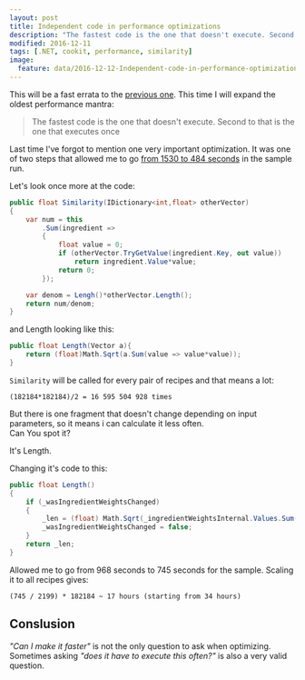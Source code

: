 ```yaml
---
layout: post
title: Independent code in performance optimizations
description: "The fastest code is the one that doesn't execute. Second to that is the one that executes once"
modified: 2016-12-11
tags: [.NET, cookit, performance, similarity]
image:
  feature: data/2016-12-12-Independent-code-in-performance-optimizations/logo.jpg
---
```


This will be a fast errata to the [previous one](/How-to-calculate-17-billion-similarities/). This time I will expand the oldest performance mantra:

> The fastest code is the one that doesn't execute. Second to that is the one that executes once


Last time I've forgot to mention one very important optimization. It was one of two steps that allowed me to go [from 1530 to 484 seconds](/How-to-calculate-17-billion-similarities/) in the sample run. 

<!--MORE-->

Let's look once more at the code:

```csharp
public float Similarity(IDictionary<int,float> otherVector)
{
    var num = this
        .Sum(ingredient =>
        {
            float value = 0;
            if (otherVector.TryGetValue(ingredient.Key, out value))
                return ingredient.Value*value;
            return 0;
        });

    var denom = Lengh()*otherVector.Length();
    return num/denom;
}
```
and Length looking like this:

```csharp
public float Length(Vector a){    
    return (float)Math.Sqrt(a.Sum(value => value*value));
}
```

`Similarity` will be called for every pair of recipes and that means a lot:

```console
(182184*182184)/2 = 16 595 504 928 times 
```  

But there is one fragment that doesn't change depending on input parameters, so it means i can calculate it less often.<br/>
Can You spot it?

It's Length.

Changing it's code to this:

```csharp
public float Length()
{
    if (_wasIngredientWeightsChanged)
    {
        _len = (float) Math.Sqrt(_ingredientWeightsInternal.Values.Sum(value => value*value));
        _wasIngredientWeightsChanged = false;
    }
    return _len;
}
```

Allowed me to go from 968 seconds to 745 seconds for the sample. Scaling it to all recipes gives:

```console    
(745 / 2199) * 182184 ~ 17 hours (starting from 34 hours)
```

## Conslusion

*"Can I make it faster"* is not the only question to ask when optimizing. Sometimes asking *"does it have to execute this often?"* is also a very valid question.